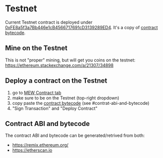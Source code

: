 # Testnet

Current Testnet contract is deployed under [0xFE8a5f3a7Bb446e1cB4566717691cD3139289ED4](https://ropsten.etherscan.io/address/0xfe8a5f3a7bb446e1cb4566717691cd3139289ed4).
It's a copy of [contract bytecode](https://etherscan.io/address/0xddf0d0b9914d530e0b743808249d9af901f1bd01#code).


## Mine on the Testnet
This is not "proper" mining, but will get you coins on the testnet:
<https://ethereum.stackexchange.com/a/21307/34898>

## Deploy a contract on the Testnet
1. go to [MEW Contract tab](https://www.myetherwallet.com/#contracts)
2. make sure to be on the Testnet (top-right dropdown)
3. copy paste the [contract bytecode](https://etherscan.io/address/0xddf0d0b9914d530e0b743808249d9af901f1bd01#code) (see #contrat-abi-and-bytecode)
4. "Sign Transaction" and "Deploy Contract"


## Contract ABI and bytecode
The contract ABI and bytecode can be generated/retrived from both:
 - <https://remix.ethereum.org/>
 - <https://etherscan.io>
